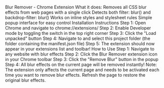 Blur Remover - Chrome Extension
What it does:
Removes all CSS blur effects from web pages with a single click
Detects both filter: blur() and backdrop-filter: blur()
Works on inline styles and stylesheet rules
Simple popup interface for easy control
Installation Instructions
Step 1: Open Chrome and navigate to chrome://extensions/
Step 2: Enable Developer mode by toggling the switch in the top right corner
Step 3: Click the "Load unpacked" button
Step 4: Navigate to and select this project folder (the folder containing the manifest.json file)
Step 5: The extension should now appear in your extensions list and toolbar!
How to Use
Step 1: Navigate to any website with blur effects
Step 2: Click the Blur Remover extension icon in your Chrome toolbar
Step 3: Click the "Remove Blur" button in the popup
Step 4: All blur effects on the current page will be removed instantly!
Note: The extension only affects the current page and needs to be activated each time you want to remove blur effects. Refresh the page to restore the original blur effects.
